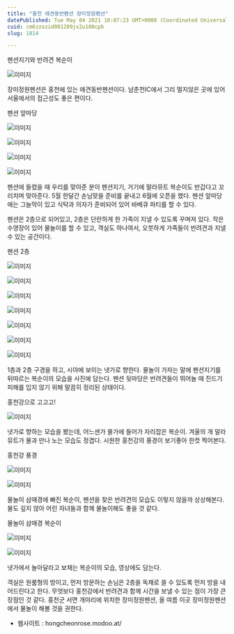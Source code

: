 ```yaml
---
title: "홍천 애견동반펜션 장미정원펜션"
datePublished: Tue May 04 2021 18:07:23 GMT+0000 (Coordinated Universal Time)
cuid: cm6zzozid001209jx2u100cpb
slug: 1814

---
```



펜션지기와 반려견 복순이

![이미지](https://cdn.hashnode.com/res/hashnode/image/upload/v1739248544625/6e6c34a7-d18b-47d2-a301-84f883838f0e.jpeg)

장미정원펜션은 홍천에 있는 애견동반펜션이다. 남춘천IC에서 그리 멀지않은 곳에 있어 서울에서의 접근성도 좋은 편이다.

펜션 앞마당

![이미지](https://cdn.hashnode.com/res/hashnode/image/upload/v1739248546404/98f9efe5-d220-469f-b374-9b05f80294e7.jpeg)

![이미지](https://cdn.hashnode.com/res/hashnode/image/upload/v1739248548083/3209b8be-4a2b-475c-b99d-ba242d4320f7.jpeg)

![이미지](https://cdn.hashnode.com/res/hashnode/image/upload/v1739248549893/aa19ad8e-f1bc-4886-86bf-7bf06c554022.jpeg)

![이미지](https://cdn.hashnode.com/res/hashnode/image/upload/v1739248551395/6b420504-def8-46e6-aace-5db5645b3bb6.jpeg)

펜션에 들렸을 때 우리를 맞아준 분이 펜션지기, 거기에 말라뮤트 복순이도 반갑다고 꼬리치며 맞아준다. 5월 한달간 손님맞을 준비를 끝내고 6월에 오픈을 했다. 펜션 앞마당에는 그늘막이 있고 식탁과 의자가 준비되어 있어 바베큐 파티를 할 수 있다.

펜션은 2층으로 되어있고, 2층은 단란하게 한 가족이 지낼 수 있도록 꾸며져 있다. 작은 수영장이 있어 물놀이를 할 수 있고, 객실도 하나여서, 오붓하게 가족들이 반려견과 지낼 수 있는 공간이다.

펜션 2층

![이미지](https://cdn.hashnode.com/res/hashnode/image/upload/v1739248552786/513817de-074a-46c1-af51-6cbfae2725fd.jpeg)

![이미지](https://cdn.hashnode.com/res/hashnode/image/upload/v1739248554596/70340be1-ed00-4d4a-b77a-d87c7ea35167.jpeg)

![이미지](https://cdn.hashnode.com/res/hashnode/image/upload/v1739248556163/00b81da7-3242-49ca-a40e-f4849fa78c55.jpeg)

![이미지](https://cdn.hashnode.com/res/hashnode/image/upload/v1739248557441/7ed849ab-9769-4cd5-bfbc-7aa29291196b.jpeg)

![이미지](https://cdn.hashnode.com/res/hashnode/image/upload/v1739248559273/70ca522c-a687-40a3-a4ca-b5f1243931bd.jpeg)

![이미지](https://cdn.hashnode.com/res/hashnode/image/upload/v1739248560861/858f47b5-1061-4f19-8eeb-adffca20e230.jpeg)

![이미지](https://cdn.hashnode.com/res/hashnode/image/upload/v1739248562688/1c6bdd02-69d7-4513-acf4-8108ebfb7219.jpeg)

1층과 2층 구경을 하고, 시야에 보이는 냇가로 향한다. 물놀이 가자는 말에 펜션지기를 뒤따르는 복순이의 모습을 사진에 담는다. 펜션 뒷마당은 반려견들이 뛰어놀 때 진드기 피해를 입지 않기 위해 말끔히 정리된 상태이다.

홍천강으로 고고고!

![이미지](https://cdn.hashnode.com/res/hashnode/image/upload/v1739248564145/252ea1fb-e329-4e96-9c35-4decb4d4c3f9.jpeg)

냇가로 향하는 모습을 봤는데, 어느샌가 물가에 들어가 자리잡은 복순이. 겨울의 개 말라뮤트가 물과 만나 노는 모습도 정겹다. 시원한 홍천강의 풍경이 보기좋아 한컷 찍어본다.

홍천강 풍경

![이미지](https://cdn.hashnode.com/res/hashnode/image/upload/v1739248565997/d1cac2f3-fe28-456a-bb13-4a80cb86780d.jpeg)

![이미지](https://cdn.hashnode.com/res/hashnode/image/upload/v1739248567675/10edd9fd-b011-4999-af72-c79cf6f12b7d.jpeg)

물놀이 삼매경에 빠진 복순이, 펜션을 찾은 반려견의 모습도 이렇지 않을까 상상해본다. 물도 깊지 않아 어린 자녀들과 함께 물놀이해도 좋을 것 같다.

물놀이 삼매경 복순이

![이미지](https://cdn.hashnode.com/res/hashnode/image/upload/v1739248569340/701c36a7-847b-4191-a1db-10ee08b17023.jpeg)

![이미지](https://cdn.hashnode.com/res/hashnode/image/upload/v1739248571031/fd2680d8-91d8-4ab1-b1a1-03a45e66f261.jpeg)

냇가에서 놀아달라고 보채는 복순이의 모습, 영상에도 담는다.

객실은 원룸형의 방이고, 먼저 방문하는 손님은 2층을 독채로 쓸 수 있도록 먼저 방을 내어드린다고 한다. 무엇보다 홍천강에서 반려견과 함께 시간을 보낼 수 있는 점이 가장 큰 장점인 것 같다. 홍천군 서면 개야리에 위치한 장미정원펜션, 올 여름 이곳 장미정원펜션에서 물놀이 해볼 것을 권한다.

- 웹사이트 : hongcheonrose.modoo.at/